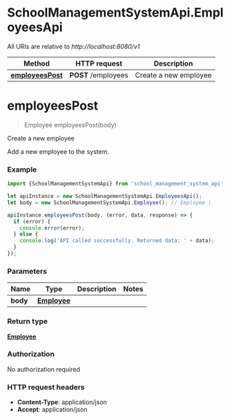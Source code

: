 # SchoolManagementSystemApi.EmployeesApi

All URIs are relative to *http://localhost:8080/v1*

Method | HTTP request | Description
------------- | ------------- | -------------
[**employeesPost**](EmployeesApi.md#employeesPost) | **POST** /employees | Create a new employee

<a name="employeesPost"></a>
# **employeesPost**
> Employee employeesPost(body)

Create a new employee

Add a new employee to the system.

### Example
```javascript
import {SchoolManagementSystemApi} from 'school_management_system_api';

let apiInstance = new SchoolManagementSystemApi.EmployeesApi();
let body = new SchoolManagementSystemApi.Employee(); // Employee | 

apiInstance.employeesPost(body, (error, data, response) => {
  if (error) {
    console.error(error);
  } else {
    console.log('API called successfully. Returned data: ' + data);
  }
});
```

### Parameters

Name | Type | Description  | Notes
------------- | ------------- | ------------- | -------------
 **body** | [**Employee**](Employee.md)|  | 

### Return type

[**Employee**](Employee.md)

### Authorization

No authorization required

### HTTP request headers

 - **Content-Type**: application/json
 - **Accept**: application/json

